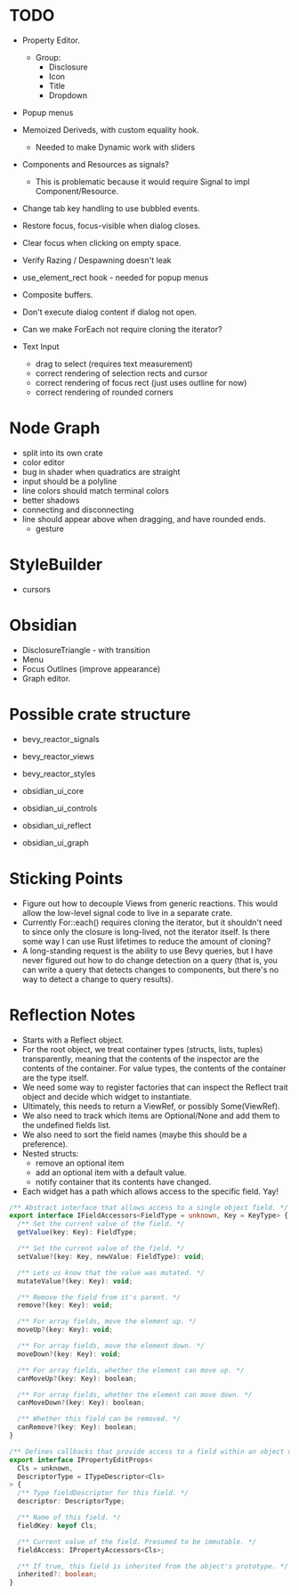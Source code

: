 # TODO

- Property Editor.
  - Group:
    - Disclosure
    - Icon
    - Title
    - Dropdown
- Popup menus
- Memoized Deriveds, with custom equality hook.
  - Needed to make Dynamic work with sliders
- Components and Resources as signals?
  - This is problematic because it would require Signal<T> to impl Component/Resource.
- Change tab key handling to use bubbled events.
- Restore focus, focus-visible when dialog closes.
- Clear focus when clicking on empty space.
- Verify Razing / Despawning doesn't leak
- use_element_rect hook - needed for popup menus
- Composite buffers.
- Don't execute dialog content if dialog not open.
- Can we make ForEach not require cloning the iterator?
- Text Input

  - drag to select (requires text measurement)
  - correct rendering of selection rects and cursor
  - correct rendering of focus rect (just uses outline for now)
  - correct rendering of rounded corners

# Node Graph

- split into its own crate
- color editor
- bug in shader when quadratics are straight
- input should be a polyline
- line colors should match terminal colors
- better shadows
- connecting and disconnecting
- line should appear above when dragging, and have rounded ends.
  - gesture

# StyleBuilder

- cursors

# Obsidian

- DisclosureTriangle - with transition
- Menu
- Focus Outlines (improve appearance)
- Graph editor.

# Possible crate structure

- bevy_reactor_signals
- bevy_reactor_views
- bevy_reactor_styles

- obsidian_ui_core
- obsidian_ui_controls
- obsidian_ui_reflect
- obsidian_ui_graph

# Sticking Points

- Figure out how to decouple Views from generic reactions. This would allow the low-level signal
  code to live in a separate crate.
- Currently For::each() requires cloning the iterator, but it shouldn't need to since only the
  closure is long-lived, not the iterator itself. Is there some way I can use Rust lifetimes to
  reduce the amount of cloning?
- A long-standing request is the ability to use Bevy queries, but I have never figured out how
  to do change detection on a query (that is, you can write a query that detects changes to
  components, but there's no way to detect a change to query results).

# Reflection Notes

- Starts with a Reflect object.
- For the root object, we treat container types (structs, lists, tuples) transparently, meaning
  that the contents of the inspector are the contents of the container. For value types,
  the contents of the container are the type itself.
- We need some way to register factories that can inspect the Reflect trait object and decide
  which widget to instantiate.
- Ultimately, this needs to return a ViewRef, or possibly Some(ViewRef).
- We also need to track which items are Optional/None and add them to the undefined fields list.
- We also need to sort the field names (maybe this should be a preference).
- Nested structs:
  - remove an optional item
  - add an optional item with a default value.
  - notify container that its contents have changed.
- Each widget has a path which allows access to the specific field. Yay!

```ts
/** Abstract interface that allows access to a single object field. */
export interface IFieldAccessors<FieldType = unknown, Key = KeyType> {
  /** Set the current value of the field. */
  getValue(key: Key): FieldType;

  /** Set the current value of the field. */
  setValue?(key: Key, newValue: FieldType): void;

  /** Lets us know that the value was mutated. */
  mutateValue?(key: Key): void;

  /** Remove the field from it's parent. */
  remove?(key: Key): void;

  /** For array fields, move the element up. */
  moveUp?(key: Key): void;

  /** For array fields, move the element down. */
  moveDown?(key: Key): void;

  /** For array fields, whether the element can move up. */
  canMoveUp?(key: Key): boolean;

  /** For array fields, whether the element can move down. */
  canMoveDown?(key: Key): boolean;

  /** Whether this field can be removed. */
  canRemove?(key: Key): boolean;
}

/** Defines callbacks that provide access to a field within an object or array. */
export interface IPropertyEditProps<
  Cls = unknown,
  DescriptorType = ITypeDescriptor<Cls>
> {
  /** Type fieldDescriptor for this field. */
  descriptor: DescriptorType;

  /** Name of this field. */
  fieldKey: keyof Cls;

  /** Current value of the field. Presumed to be immutable. */
  fieldAccess: IPropertyAccessors<Cls>;

  /** If true, this field is inherited from the object's prototype. */
  inherited?: boolean;
}
```
